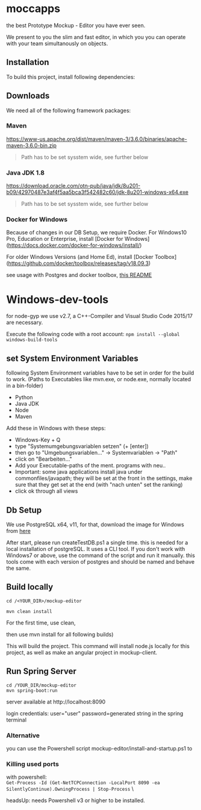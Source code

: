 # moccapps

the best Prototype Mockup - Editor you have ever seen.

We present to you the slim and fast editor, in which you you can operate with your team simultanously on objects.

## Installation
To build this project, install following dependencies:

## Downloads
We need all of the following framework packages: 

### Maven 
https://www-us.apache.org/dist/maven/maven-3/3.6.0/binaries/apache-maven-3.6.0-bin.zip
> Path has to be set sysstem wide, see further below

### Java JDK 1.8
https://download.oracle.com/otn-pub/java/jdk/8u201-b09/42970487e3af4f5aa5bca3f542482c60/jdk-8u201-windows-x64.exe
> Path has to be set sysstem wide, see further below

### Docker for Windows
Because of changes in our DB Setup, we require Docker. 
For Windows10 Pro, Education or Enterprise, install [Docker for Windows] (https://docs.docker.com/docker-for-windows/install/) 


For older Windows Versions (and Home Ed), install [Docker Toolbox] 
(https://github.com/docker/toolbox/releases/tag/v18.09.3)

see usage with Postgres and docker toolbox, [this README](https://gitlab.com/ase_grp02/moccapps/tree/devel/mockup-editor/mockup-server/README.md)

# Windows-dev-tools
for node-gyp we use v2.7, a C++-Compiler and Visual Studio Code 2015/17 are necessary. 

Execute the following code with a root account: 
`npm install --global windows-build-tools`

## set System Environment Variables
following System Environment variables have to be set in order for the build to work. (Paths to Executables like mvn.exe, or node.exe, normally located in a bin-folder)
- Python
- Java JDK
- Node
- Maven

Add these in Windows with these steps:
- Windows-Key + Q
- type "Systemumgebungsvariablen setzen" (+ [enter])
- then go to "Umgebungsvariablen..." -> Systemvariablen -> "Path"
- click on "Bearbeiten..."
- Add your Executable-paths of the ment. programs with neu..
- Important: some java applications install java under commonfiles/javapath; they will be set at the front in the settings, make sure that they get set at the end (with "nach unten" set the ranking)
- click ok through all views 

## Db Setup
We use PostgreSQL x64, v11, for that, download the image for Windows from [here](https://www.enterprisedb.com/downloads/postgres-postgresql-downloads)

After start, please run createTestDB.ps1 a single time. this is needed for a local installation of postgreSQL. It uses a CLI tool. If you don't work with Windows7 or above, use the command of the script and run it manually. this tools come with each version of postgres and should be named and behave the same. 

## Build locally
`cd /<YOUR_DIR>/mockup-editor` 

`mvn clean install` 

For the first time, use clean,

then use mvn install for all following builds)
 
This will build the project.
 This command will install node.js locally for this project, as well as make an angular project in mockup-client.
 
## Run Spring Server 
 `cd /YOUR_DIR/mockup-editor`  
 `mvn spring-boot:run`  
 
 server available at http://localhost:8090
 
 login credentials:
 user="user"
 password=generated string in the spring terminal


### Alternative 
you can use the Powershell script mockup-editor/install-and-startup.ps1 to 

### Killing used ports
with powershell: \
`Get-Process -Id (Get-NetTCPConnection -LocalPort 8090 -ea SilentlyContinue).OwningProcess | Stop-Process` \

headsUp: needs Powershell v3 or higher to be installed.